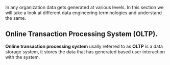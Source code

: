 In any organization data gets generated at various levels. In this section we will take a look at different data engineering terminologies and understand the same.

## Online Transaction Processing System (OLTP).
  **Online transaction processing system** usally referred to as **OLTP** is a data storage system, it stores the data that has generated based user interaction with the system.
